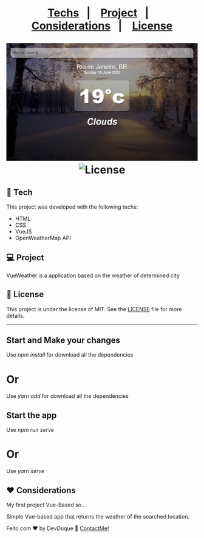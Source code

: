 <h1 align="center" text-shadow="4px 5px #313131>
  Vue Weather
</h1>

<p align="center">
  <a href="#-tech">Techs</a>&nbsp;&nbsp;&nbsp;|&nbsp;&nbsp;&nbsp;
  <a href="#-project">Project</a>&nbsp;&nbsp;&nbsp;|&nbsp;&nbsp;&nbsp;
  <a href="#-considerations">Considerations</a>&nbsp;&nbsp;&nbsp;|&nbsp;&nbsp;&nbsp;
  <a href="#memo-license">License</a>
</p>

<img src="./public/imgs/cold_app.jpg" />

  <img alt="License" src="https://img.shields.io/static/v1?label=license&message=MIT&color=49AA26&labelColor=000000">

<br>

## 🚀 Tech

This project was developed with the following techs:

- HTML
- CSS
- VueJS
- OpenWeatherMap API

## 💻 Project

VueWeather is a application based on the weather of determined city


## :memo: License

This project is under the license of MIT. See the [LICENSE](.github/LICENSE.md) file for more details.

---

## Start and Make your changes
 Use *npm install* for download all the dependencies
 # Or
 Use *yarn add* for download all the dependencies
 
 ## Start the app
 Use *npm run serve*
 # Or
 Use *yarn serve*
 
 ## ❤️ Considerations
 My first project Vue-Based so...
 
 Simple Vue-based app that returns the weather of the searched location.
 
Feito com ♥ by DevDuque :wave: [ContactMe!](https://www.linkedin.com/in/davih-duque-787b901a4/)
 
 

